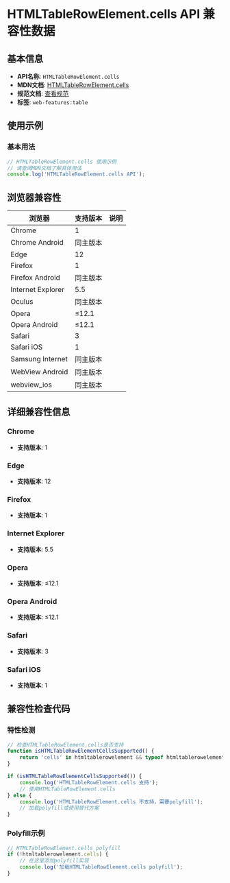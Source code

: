 # HTMLTableRowElement.cells API 兼容性数据

## 基本信息

- **API名称**: `HTMLTableRowElement.cells`
- **MDN文档**: [HTMLTableRowElement.cells](https://developer.mozilla.org/docs/Web/API/HTMLTableRowElement/cells)
- **规范文档**: [查看规范](https://html.spec.whatwg.org/multipage/tables.html#dom-tr-cells)
- **标签**: `web-features:table`

## 使用示例

### 基本用法

```javascript
// HTMLTableRowElement.cells 使用示例
// 请查阅MDN文档了解具体用法
console.log('HTMLTableRowElement.cells API');
```

## 浏览器兼容性

| 浏览器 | 支持版本 | 说明 |
|--------|----------|------|
| Chrome | 1 |  |
| Chrome Android | 同主版本 |  |
| Edge | 12 |  |
| Firefox | 1 |  |
| Firefox Android | 同主版本 |  |
| Internet Explorer | 5.5 |  |
| Oculus | 同主版本 |  |
| Opera | ≤12.1 |  |
| Opera Android | ≤12.1 |  |
| Safari | 3 |  |
| Safari iOS | 1 |  |
| Samsung Internet | 同主版本 |  |
| WebView Android | 同主版本 |  |
| webview_ios | 同主版本 |  |

## 详细兼容性信息

### Chrome

- **支持版本**: 1

### Edge

- **支持版本**: 12

### Firefox

- **支持版本**: 1

### Internet Explorer

- **支持版本**: 5.5

### Opera

- **支持版本**: ≤12.1

### Opera Android

- **支持版本**: ≤12.1

### Safari

- **支持版本**: 3

### Safari iOS

- **支持版本**: 1

## 兼容性检查代码

### 特性检测

```javascript
// 检查HTMLTableRowElement.cells是否支持
function isHTMLTableRowElementCellsSupported() {
    return 'cells' in htmltablerowelement && typeof htmltablerowelement.cells === 'function';
}

if (isHTMLTableRowElementCellsSupported()) {
    console.log('HTMLTableRowElement.cells 支持');
    // 使用HTMLTableRowElement.cells
} else {
    console.log('HTMLTableRowElement.cells 不支持，需要polyfill');
    // 加载polyfill或使用替代方案
}
```

### Polyfill示例

```javascript
// HTMLTableRowElement.cells polyfill
if (!htmltablerowelement.cells) {
    // 在这里添加polyfill实现
    console.log('加载HTMLTableRowElement.cells polyfill');
}
```


